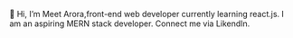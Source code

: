  👋 Hi, I’m Meet Arora,front-end web developer currently learning react.js. I am an aspiring MERN stack developer.
 Connect me via LikendIn.
<!---
meetarora10/meetarora10 is a ✨ special ✨ repository because its `README.md` (this file) appears on your GitHub profile.
You can click the Preview link to take a look at your changes.
--->
